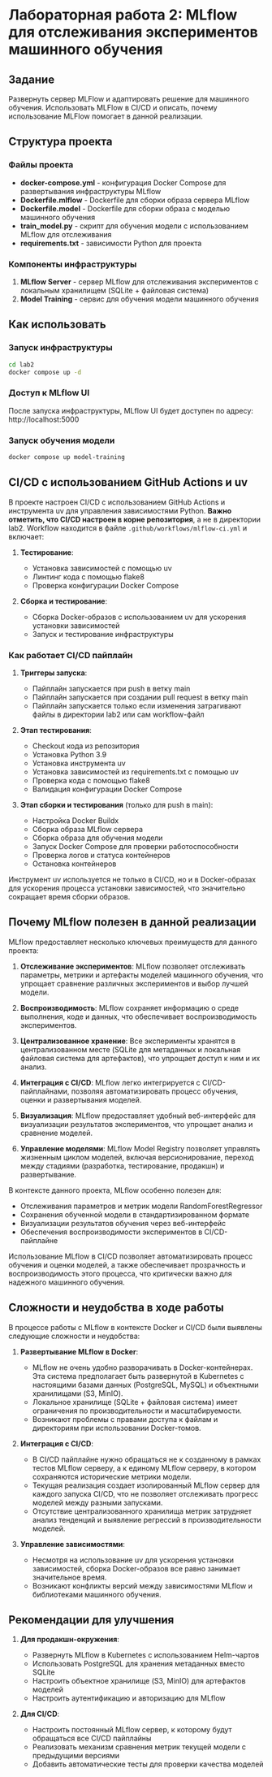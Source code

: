 # Лабораторная работа 2: MLflow для отслеживания экспериментов машинного обучения

## Задание
Развернуть сервер MLFlow и адаптировать решение для машинного обучения. Использовать MLFlow в CI/CD и описать, почему использование MLFlow помогает в данной реализации.

## Структура проекта

### Файлы проекта
- **docker-compose.yml** - конфигурация Docker Compose для развертывания инфраструктуры MLflow
- **Dockerfile.mlflow** - Dockerfile для сборки образа сервера MLflow
- **Dockerfile.model** - Dockerfile для сборки образа с моделью машинного обучения
- **train_model.py** - скрипт для обучения модели с использованием MLflow для отслеживания
- **requirements.txt** - зависимости Python для проекта

### Компоненты инфраструктуры
1. **MLflow Server** - сервер MLflow для отслеживания экспериментов с локальным хранилищем (SQLite + файловая система)
2. **Model Training** - сервис для обучения модели машинного обучения

## Как использовать

### Запуск инфраструктуры
```bash
cd lab2
docker compose up -d
```

### Доступ к MLflow UI
После запуска инфраструктуры, MLflow UI будет доступен по адресу: http://localhost:5000

### Запуск обучения модели
```bash
docker compose up model-training
```

## CI/CD с использованием GitHub Actions и uv

В проекте настроен CI/CD с использованием GitHub Actions и инструмента uv для управления зависимостями Python. **Важно отметить, что CI/CD настроен в корне репозитория**, а не в директории lab2. Workflow находится в файле `.github/workflows/mlflow-ci.yml` и включает:

1. **Тестирование**:
   - Установка зависимостей с помощью uv
   - Линтинг кода с помощью flake8
   - Проверка конфигурации Docker Compose

2. **Сборка и тестирование**:
   - Сборка Docker-образов с использованием uv для ускорения установки зависимостей
   - Запуск и тестирование инфраструктуры

### Как работает CI/CD пайплайн

1. **Триггеры запуска**:
   - Пайплайн запускается при push в ветку main
   - Пайплайн запускается при создании pull request в ветку main
   - Пайплайн запускается только если изменения затрагивают файлы в директории lab2 или сам workflow-файл

2. **Этап тестирования**:
   - Checkout кода из репозитория
   - Установка Python 3.9
   - Установка инструмента uv
   - Установка зависимостей из requirements.txt с помощью uv
   - Проверка кода с помощью flake8
   - Валидация конфигурации Docker Compose

3. **Этап сборки и тестирования** (только для push в main):
   - Настройка Docker Buildx
   - Сборка образа MLflow сервера
   - Сборка образа для обучения модели
   - Запуск Docker Compose для проверки работоспособности
   - Проверка логов и статуса контейнеров
   - Остановка контейнеров

Инструмент uv используется не только в CI/CD, но и в Docker-образах для ускорения процесса установки зависимостей, что значительно сокращает время сборки образов.

## Почему MLflow полезен в данной реализации

MLflow предоставляет несколько ключевых преимуществ для данного проекта:

1. **Отслеживание экспериментов**: MLflow позволяет отслеживать параметры, метрики и артефакты моделей машинного обучения, что упрощает сравнение различных экспериментов и выбор лучшей модели.

2. **Воспроизводимость**: MLflow сохраняет информацию о среде выполнения, коде и данных, что обеспечивает воспроизводимость экспериментов.

3. **Централизованное хранение**: Все эксперименты хранятся в централизованном месте (SQLite для метаданных и локальная файловая система для артефактов), что упрощает доступ к ним и их анализ.

4. **Интеграция с CI/CD**: MLflow легко интегрируется с CI/CD-пайплайнами, позволяя автоматизировать процесс обучения, оценки и развертывания моделей.

5. **Визуализация**: MLflow предоставляет удобный веб-интерфейс для визуализации результатов экспериментов, что упрощает анализ и сравнение моделей.

6. **Управление моделями**: MLflow Model Registry позволяет управлять жизненным циклом моделей, включая версионирование, переход между стадиями (разработка, тестирование, продакшн) и развертывание.

В контексте данного проекта, MLflow особенно полезен для:
- Отслеживания параметров и метрик модели RandomForestRegressor
- Сохранения обученной модели в стандартизированном формате
- Визуализации результатов обучения через веб-интерфейс
- Обеспечения воспроизводимости экспериментов в CI/CD-пайплайне

Использование MLflow в CI/CD позволяет автоматизировать процесс обучения и оценки моделей, а также обеспечивает прозрачность и воспроизводимость этого процесса, что критически важно для надежного машинного обучения.

## Сложности и неудобства в ходе работы

В процессе работы с MLflow в контексте Docker и CI/CD были выявлены следующие сложности и неудобства:

1. **Развертывание MLflow в Docker**:
   - MLflow не очень удобно разворачивать в Docker-контейнерах. Эта система предполагает быть развернутой в Kubernetes с настоящими базами данных (PostgreSQL, MySQL) и объектными хранилищами (S3, MinIO).
   - Локальное хранилище (SQLite + файловая система) имеет ограничения по производительности и масштабируемости.
   - Возникают проблемы с правами доступа к файлам и директориям при использовании Docker-томов.

2. **Интеграция с CI/CD**:
   - В CI/CD пайплайне нужно обращаться не к созданному в рамках тестов MLflow серверу, а к единому MLflow серверу, в котором сохраняются исторические метрики модели.
   - Текущая реализация создает изолированный MLflow сервер для каждого запуска CI/CD, что не позволяет отслеживать прогресс моделей между разными запусками.
   - Отсутствие централизованного хранилища метрик затрудняет анализ тенденций и выявление регрессий в производительности моделей.

3. **Управление зависимостями**:
   - Несмотря на использование uv для ускорения установки зависимостей, сборка Docker-образов все равно занимает значительное время.
   - Возникают конфликты версий между зависимостями MLflow и библиотеками машинного обучения.

## Рекомендации для улучшения

1. **Для продакшн-окружения**:
   - Развернуть MLflow в Kubernetes с использованием Helm-чартов
   - Использовать PostgreSQL для хранения метаданных вместо SQLite
   - Настроить объектное хранилище (S3, MinIO) для артефактов моделей
   - Настроить аутентификацию и авторизацию для MLflow

2. **Для CI/CD**:
   - Настроить постоянный MLflow сервер, к которому будут обращаться все CI/CD пайплайны
   - Реализовать механизм сравнения метрик текущей модели с предыдущими версиями
   - Добавить автоматические тесты для проверки качества моделей
